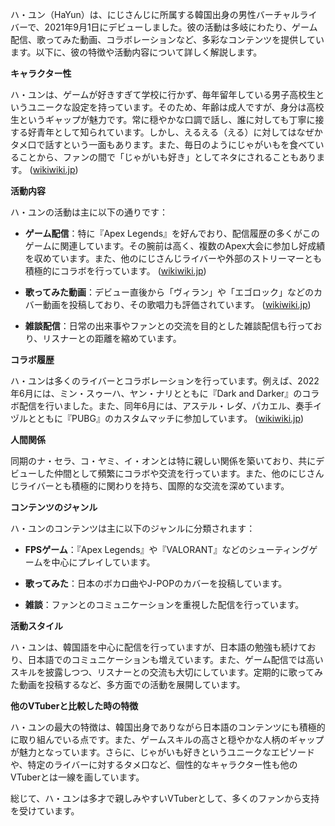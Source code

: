 ハ・ユン（HaYun）は、にじさんじに所属する韓国出身の男性バーチャルライバーで、2021年9月1日にデビューしました。彼の活動は多岐にわたり、ゲーム配信、歌ってみた動画、コラボレーションなど、多彩なコンテンツを提供しています。以下に、彼の特徴や活動内容について詳しく解説します。

**キャラクター性**

ハ・ユンは、ゲームが好きすぎて学校に行かず、毎年留年している男子高校生というユニークな設定を持っています。そのため、年齢は成人ですが、身分は高校生というギャップが魅力です。常に穏やかな口調で話し、誰に対しても丁寧に接する好青年として知られています。しかし、えるえる（える）に対してはなぜかタメ口で話すという一面もあります。また、毎日のようにじゃがいもを食べていることから、ファンの間で「じゃがいも好き」としてネタにされることもあります。 ([wikiwiki.jp](https://wikiwiki.jp/nijisanji/%E3%83%8F%E3%83%BB%E3%83%A6%E3%83%B3?utm_source=openai))

**活動内容**

ハ・ユンの活動は主に以下の通りです：

- **ゲーム配信**：特に『Apex Legends』を好んでおり、配信履歴の多くがこのゲームに関連しています。その腕前は高く、複数のApex大会に参加し好成績を収めています。また、他のにじさんじライバーや外部のストリーマーとも積極的にコラボを行っています。 ([wikiwiki.jp](https://wikiwiki.jp/nijisanji/%E3%83%8F%E3%83%BB%E3%83%A6%E3%83%B3?utm_source=openai))

- **歌ってみた動画**：デビュー直後から「ヴィラン」や「エゴロック」などのカバー動画を投稿しており、その歌唱力も評価されています。 ([wikiwiki.jp](https://wikiwiki.jp/nijisanji/%E3%83%8F%E3%83%BB%E3%83%A6%E3%83%B3/%E5%8B%95%E7%94%BB%E4%B8%80%E8%A6%A7?utm_source=openai))

- **雑談配信**：日常の出来事やファンとの交流を目的とした雑談配信も行っており、リスナーとの距離を縮めています。

**コラボ履歴**

ハ・ユンは多くのライバーとコラボレーションを行っています。例えば、2022年6月には、ミン・スゥーハ、ヤン・ナリとともに『Dark and Darker』のコラボ配信を行いました。また、同年6月には、アステル・レダ、パカエル、奏手イヅルとともに『PUBG』のカスタムマッチに参加しています。 ([wikiwiki.jp](https://wikiwiki.jp/nijisanji/%E3%83%8F%E3%83%BB%E3%83%A6%E3%83%B3/%E5%8B%95%E7%94%BB%E4%B8%80%E8%A6%A7?utm_source=openai))

**人間関係**

同期のナ・セラ、コ・ヤミ、イ・オンとは特に親しい関係を築いており、共にデビューした仲間として頻繁にコラボや交流を行っています。また、他のにじさんじライバーとも積極的に関わりを持ち、国際的な交流を深めています。

**コンテンツのジャンル**

ハ・ユンのコンテンツは主に以下のジャンルに分類されます：

- **FPSゲーム**：『Apex Legends』や『VALORANT』などのシューティングゲームを中心にプレイしています。

- **歌ってみた**：日本のボカロ曲やJ-POPのカバーを投稿しています。

- **雑談**：ファンとのコミュニケーションを重視した配信を行っています。

**活動スタイル**

ハ・ユンは、韓国語を中心に配信を行っていますが、日本語の勉強も続けており、日本語でのコミュニケーションも増えています。また、ゲーム配信では高いスキルを披露しつつ、リスナーとの交流も大切にしています。定期的に歌ってみた動画を投稿するなど、多方面での活動を展開しています。

**他のVTuberと比較した時の特徴**

ハ・ユンの最大の特徴は、韓国出身でありながら日本語のコンテンツにも積極的に取り組んでいる点です。また、ゲームスキルの高さと穏やかな人柄のギャップが魅力となっています。さらに、じゃがいも好きというユニークなエピソードや、特定のライバーに対するタメ口など、個性的なキャラクター性も他のVTuberとは一線を画しています。

総じて、ハ・ユンは多才で親しみやすいVTuberとして、多くのファンから支持を受けています。 